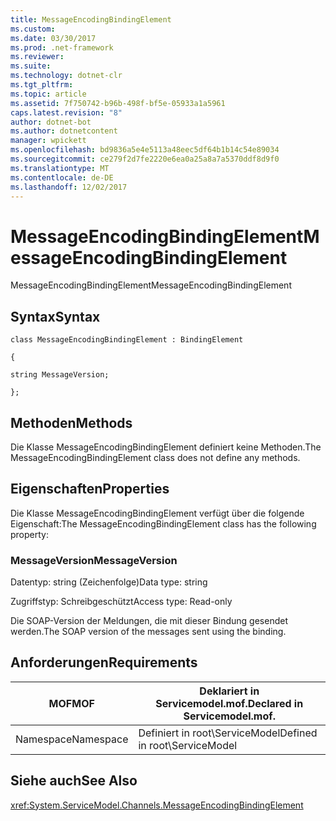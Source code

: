 ```yaml
---
title: MessageEncodingBindingElement
ms.custom: 
ms.date: 03/30/2017
ms.prod: .net-framework
ms.reviewer: 
ms.suite: 
ms.technology: dotnet-clr
ms.tgt_pltfrm: 
ms.topic: article
ms.assetid: 7f750742-b96b-498f-bf5e-05933a1a5961
caps.latest.revision: "8"
author: dotnet-bot
ms.author: dotnetcontent
manager: wpickett
ms.openlocfilehash: bd9836a5e4e5113a48eec5df64b1b14c54e89034
ms.sourcegitcommit: ce279f2d7fe2220e6ea0a25a8a7a5370ddf8d9f0
ms.translationtype: MT
ms.contentlocale: de-DE
ms.lasthandoff: 12/02/2017
---
```

# <a name="messageencodingbindingelement"></a><span data-ttu-id="197bd-102">MessageEncodingBindingElement</span><span class="sxs-lookup"><span data-stu-id="197bd-102">MessageEncodingBindingElement</span></span>
<span data-ttu-id="197bd-103">MessageEncodingBindingElement</span><span class="sxs-lookup"><span data-stu-id="197bd-103">MessageEncodingBindingElement</span></span>  
  
## <a name="syntax"></a><span data-ttu-id="197bd-104">Syntax</span><span class="sxs-lookup"><span data-stu-id="197bd-104">Syntax</span></span>  
 `class MessageEncodingBindingElement : BindingElement`  
  
 `{`  
  
 `string MessageVersion;`  
  
 `};`  
  
## <a name="methods"></a><span data-ttu-id="197bd-105">Methoden</span><span class="sxs-lookup"><span data-stu-id="197bd-105">Methods</span></span>  
 <span data-ttu-id="197bd-106">Die Klasse MessageEncodingBindingElement definiert keine Methoden.</span><span class="sxs-lookup"><span data-stu-id="197bd-106">The MessageEncodingBindingElement class does not define any methods.</span></span>  
  
## <a name="properties"></a><span data-ttu-id="197bd-107">Eigenschaften</span><span class="sxs-lookup"><span data-stu-id="197bd-107">Properties</span></span>  
 <span data-ttu-id="197bd-108">Die Klasse MessageEncodingBindingElement verfügt über die folgende Eigenschaft:</span><span class="sxs-lookup"><span data-stu-id="197bd-108">The MessageEncodingBindingElement class has the following property:</span></span>  
  
### <a name="messageversion"></a><span data-ttu-id="197bd-109">MessageVersion</span><span class="sxs-lookup"><span data-stu-id="197bd-109">MessageVersion</span></span>  
 <span data-ttu-id="197bd-110">Datentyp: string (Zeichenfolge)</span><span class="sxs-lookup"><span data-stu-id="197bd-110">Data type: string</span></span>  
  
 <span data-ttu-id="197bd-111">Zugriffstyp: Schreibgeschützt</span><span class="sxs-lookup"><span data-stu-id="197bd-111">Access type: Read-only</span></span>  
  
 <span data-ttu-id="197bd-112">Die SOAP-Version der Meldungen, die mit dieser Bindung gesendet werden.</span><span class="sxs-lookup"><span data-stu-id="197bd-112">The SOAP version of the messages sent using the binding.</span></span>  
  
## <a name="requirements"></a><span data-ttu-id="197bd-113">Anforderungen</span><span class="sxs-lookup"><span data-stu-id="197bd-113">Requirements</span></span>  
  
|<span data-ttu-id="197bd-114">MOF</span><span class="sxs-lookup"><span data-stu-id="197bd-114">MOF</span></span>|<span data-ttu-id="197bd-115">Deklariert in Servicemodel.mof.</span><span class="sxs-lookup"><span data-stu-id="197bd-115">Declared in Servicemodel.mof.</span></span>|  
|---------|-----------------------------------|  
|<span data-ttu-id="197bd-116">Namespace</span><span class="sxs-lookup"><span data-stu-id="197bd-116">Namespace</span></span>|<span data-ttu-id="197bd-117">Definiert in root\ServiceModel</span><span class="sxs-lookup"><span data-stu-id="197bd-117">Defined in root\ServiceModel</span></span>|  
  
## <a name="see-also"></a><span data-ttu-id="197bd-118">Siehe auch</span><span class="sxs-lookup"><span data-stu-id="197bd-118">See Also</span></span>  
 <xref:System.ServiceModel.Channels.MessageEncodingBindingElement>
